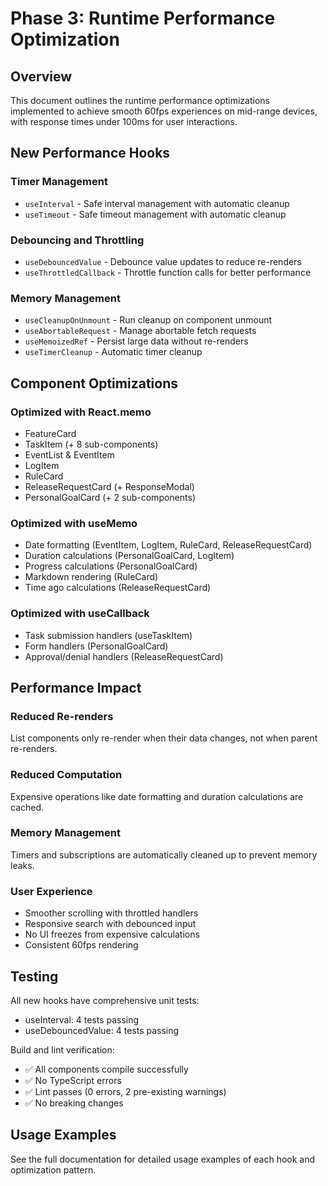 # Phase 3: Runtime Performance Optimization

## Overview

This document outlines the runtime performance optimizations implemented to achieve smooth 60fps experiences on mid-range devices, with response times under 100ms for user interactions.

## New Performance Hooks

### Timer Management

- `useInterval` - Safe interval management with automatic cleanup
- `useTimeout` - Safe timeout management with automatic cleanup

### Debouncing and Throttling

- `useDebouncedValue` - Debounce value updates to reduce re-renders
- `useThrottledCallback` - Throttle function calls for better performance

### Memory Management

- `useCleanupOnUnmount` - Run cleanup on component unmount
- `useAbortableRequest` - Manage abortable fetch requests
- `useMemoizedRef` - Persist large data without re-renders
- `useTimerCleanup` - Automatic timer cleanup

## Component Optimizations

### Optimized with React.memo

- FeatureCard
- TaskItem (+ 8 sub-components)
- EventList & EventItem
- LogItem
- RuleCard
- ReleaseRequestCard (+ ResponseModal)
- PersonalGoalCard (+ 2 sub-components)

### Optimized with useMemo

- Date formatting (EventItem, LogItem, RuleCard, ReleaseRequestCard)
- Duration calculations (PersonalGoalCard, LogItem)
- Progress calculations (PersonalGoalCard)
- Markdown rendering (RuleCard)
- Time ago calculations (ReleaseRequestCard)

### Optimized with useCallback

- Task submission handlers (useTaskItem)
- Form handlers (PersonalGoalCard)
- Approval/denial handlers (ReleaseRequestCard)

## Performance Impact

### Reduced Re-renders

List components only re-render when their data changes, not when parent re-renders.

### Reduced Computation

Expensive operations like date formatting and duration calculations are cached.

### Memory Management

Timers and subscriptions are automatically cleaned up to prevent memory leaks.

### User Experience

- Smoother scrolling with throttled handlers
- Responsive search with debounced input
- No UI freezes from expensive calculations
- Consistent 60fps rendering

## Testing

All new hooks have comprehensive unit tests:

- useInterval: 4 tests passing
- useDebouncedValue: 4 tests passing

Build and lint verification:

- ✅ All components compile successfully
- ✅ No TypeScript errors
- ✅ Lint passes (0 errors, 2 pre-existing warnings)
- ✅ No breaking changes

## Usage Examples

See the full documentation for detailed usage examples of each hook and optimization pattern.

